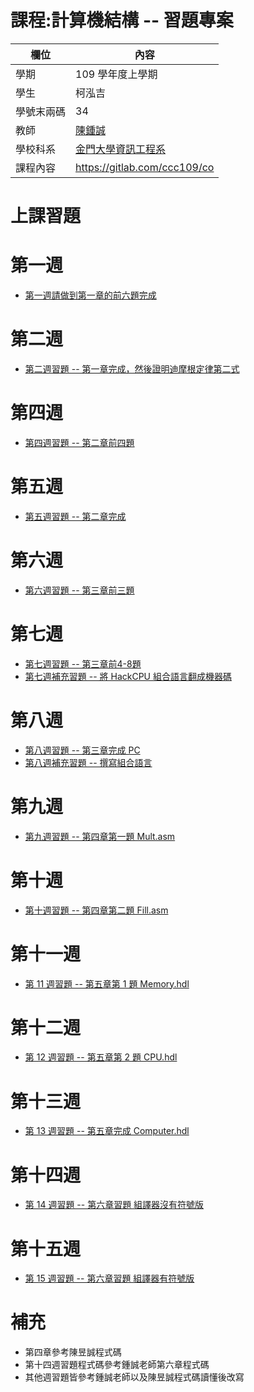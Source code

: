# 課程:計算機結構 -- 習題專案

欄位 | 內容
-----|--------
學期 | 109 學年度上學期
學生 |  柯泓吉
學號末兩碼 | 34
教師 | [陳鍾誠](https://www.nqu.edu.tw/educsie/index.php?act=blog&code=list&ids=4)
學校科系 | [金門大學資訊工程系](https://www.nqu.edu.tw/educsie/index.php)
課程內容 | https://gitlab.com/ccc109/co

# 上課習題
# 第一週
* [第一週請做到第一章的前六題完成](https://github.com/www-abcdefg/co109a/blob/master/01/HW1.md)
# 第二週
* [第二週習題 -- 第一章完成，然後證明迪摩根定律第二式](https://github.com/www-abcdefg/co109a/blob/master/01/HW2.md)
# 第四週
* [第四週習題 -- 第二章前四題](https://github.com/www-abcdefg/co109a/blob/master/02/HW3.md)
# 第五週
* [第五週習題 -- 第二章完成](https://github.com/www-abcdefg/co109a/blob/master/02/HW4.md)
# 第六週
* [第六週習題 -- 第三章前三題](https://github.com/www-abcdefg/co109a/blob/master/03/a/HW5.md)
# 第七週
* [第七週習題 -- 第三章前4-8題](https://github.com/www-abcdefg/co109a/blob/master/03/a/HW6.md)
* [第七週補充習題 -- 將 HackCPU 組合語言翻成機器碼](https://github.com/www-abcdefg/co109a/blob/master/picture/HackCPU%20%E7%B5%84%E5%90%88%E8%AA%9E%E8%A8%80%E7%BF%BB%E6%88%90%E6%A9%9F%E5%99%A8%E7%A2%BC.jpg)
# 第八週
* [第八週習題 -- 第三章完成 PC](https://github.com/www-abcdefg/co109a/blob/master/03/a/HW7.md)
* [第八週補充習題 -- 撰寫組合語言](https://github.com/www-abcdefg/co109a/blob/master/03/%E7%AC%AC%E5%85%AB%E5%91%A8%E8%A3%9C%E5%85%85.md)
# 第九週
* [第九週習題 -- 第四章第一題 Mult.asm](https://github.com/www-abcdefg/co109a/blob/master/04/mult/hw8.md)
# 第十週
* [第十週習題 -- 第四章第二題 Fill.asm](https://github.com/www-abcdefg/co109a/blob/master/04/fill/hw9.md)
# 第十一週
* [第 11 週習題 -- 第五章第 1 題 Memory.hdl](https://github.com/www-abcdefg/co109a/blob/master/05/HW10.md)
# 第十二週
* [第 12 週習題 -- 第五章第 2 題 CPU.hdl](https://github.com/www-abcdefg/co109a/blob/master/05/HW11.md)
# 第十三週
* [第 13 週習題 -- 第五章完成 Computer.hdl](https://github.com/www-abcdefg/co109a/blob/master/05/HW12.md)
# 第十四週
* [第 14 週習題 -- 第六章習題 組譯器沒有符號版](https://github.com/www-abcdefg/co109a/blob/master/06/HW13.md)
# 第十五週
* [第 15 週習題 -- 第六章習題 組譯器有符號版](https://github.com/www-abcdefg/co109a/blob/master/06/HW14.md)
# 補充
* 第四章參考陳昱誠程式碼
* 第十四週習題程式碼參考鍾誠老師第六章程式碼
* 其他週習題皆參考鍾誠老師以及陳昱誠程式碼讀懂後改寫